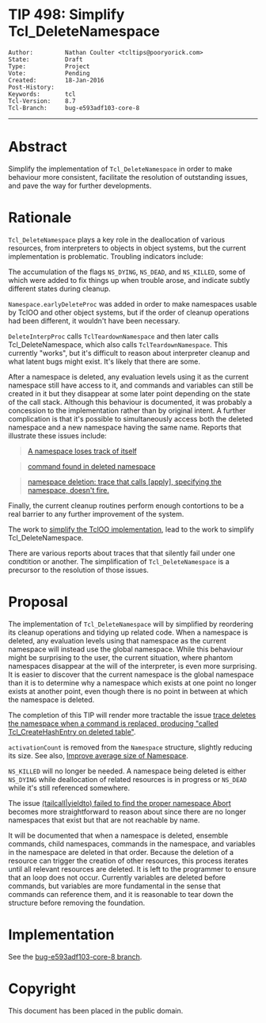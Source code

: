 # TIP 498: Simplify Tcl_DeleteNamespace
	Author:         Nathan Coulter <tcltips@pooryorick.com>
	State:          Draft
	Type:           Project
	Vote:           Pending
	Created:        18-Jan-2016
	Post-History:
	Keywords:       tcl
	Tcl-Version:    8.7
	Tcl-Branch:     bug-e593adf103-core-8
-----


# Abstract

Simplify the implementation of `Tcl_DeleteNamespace` in order to make behaviour
more consistent, facilitate the resolution of outstanding issues, and pave the
way for further developments.



# Rationale

`Tcl_DeleteNamespace` plays a key role in the deallocation of various
resources, from interpreters to objects in object systems, but the current
implementation is problematic. Troubling indicators include:

The accumulation of the flags `NS_DYING`, `NS_DEAD`, and `NS_KILLED`, some of
which were added to fix things up when trouble arose, and indicate subtly
different states during cleanup.

`Namespace.earlyDeleteProc` was added in order to make namespaces usable by
TclOO and other object systems, but if the order of cleanup operations had been
different, it wouldn't have been necessary.

`DeleteInterpProc` calls `TclTeardownNamespace` and then later calls
Tcl_DeleteNamespace, which also calls `TclTeardownNamespace`.  This currently
"works", but it's difficult to reason about interpreter cleanup and what latent
bugs might exist. It's likely that there are some.

After a namespace is deleted, any evaluation levels using it as the current
namespace still have access to it, and commands and variables can still be
created in it but they disappear at some later point depending on the state of
the call stack.  Although this behaviour is documented, it was probably a
concession to the implementation rather than by original intent.  A further
complication is that it's possible to simultaneously access both the deleted
namespace and a new namespace having the same name.  Reports that illustrate
these issues include:

> [A namespace loses track of itself](https://core.tcl.tk/tcl/tktview?name=46450b464e)

> [command found in deleted namespace](https://core.tcl.tk/tcl/tktview?name=1655294fff)

> [namespace deletion: trace that calls [apply], specifying the namespace, doesn't fire.](https://core.tcl.tk/tcl/tktview/e86e178aff)

Finally, the current cleanup routines perform enough contortions to be a real
barrier to any further improvement of the system.  

The work to [simplify the TclOO
implementation](https://core.tcl.tk/tcl/info/0bae33cd39c2333e), lead to the
work to simplify Tcl_DeleteNamespace.

There are various reports about traces that that silently fail under one
condtition or another.  The simplification of `Tcl_DeleteNamespace` is a
precursor to the resolution of those issues.


# Proposal

The implementation of `Tcl_DeleteNamespace` will by simplified by reordering
its cleanup operations and tidying up related code.  When a namespace is
deleted, any evaluation levels using that namespace as the current namespace
will instead use the global namespace.  While this behaviour might be
surprising to the user, the current situation, where phantom namespaces
disappear at the will of the interpreter, is even more surprising.  It is
easier to discover that the current namespace is the global namespace than it
is to determine why a namespace which exists at one point no longer exists at
another point, even though there is no point in between at which the namespace
is deleted.

The completion of this TIP will render more tractable the issue [trace deletes the namespace
when a command is replaced, producing "called Tcl_CreateHashEntry on deleted
table"](https://core.tcl.tk/tcl/info/0e4d88b650).

`activationCount` is removed from the `Namespace` structure, slightly reducing
its size.  See also, [Improve average size of
Namespace](https://core.tcl.tk/tcl/tktview?name=2694630fff).

`NS_KILLED` will no longer be needed.  A namespace being deleted is either
`NS_DYING` while deallocation of related resources is in progress or `NS_DEAD`
while it's still referenced somewhere.

The issue [(tailcall\|yieldto) failed to find the proper namespace
Abort](https://core.tcl.tk/tcl/tktview?name=3592747fff) becomes more
straightforward to reason about since there are no longer namespaces that
exist but that are not reachable by name.

It will be documented that when a namespace is deleted, ensemble commands,
child namespaces, commands in the namespace, and variables in the namespace are
deleted in that order.  Because the deletion of a resource can trigger the
creation of other resources, this process iterates until all relevant resources
are deleted.  It is left to the programmer to ensure that an loop does not
occur.  Currently variables are deleted before commands, but variables are more
fundamental in the sense that commands can reference them, and it is reasonable
to tear down the structure before removing the foundation.



# Implementation

See the [bug-e593adf103-core-8
branch](https://core.tcl.tk/tcl/timeline?n=100&r=bug-e593adf103-core-8).



# Copyright

This document has been placed in the public domain.
